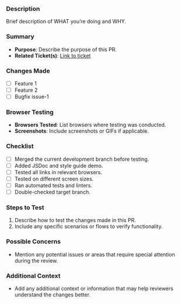 ### Description
Brief description of WHAT you’re doing and WHY.

### Summary
- **Purpose**: Describe the purpose of this PR.
- **Related Ticket(s)**: [Link to ticket](https://link-to-your-ticket)

### Changes Made
  - [ ] Feature 1
  - [ ] Feature 2
  - [ ] Bugfix issue-1

### Browser Testing
- **Browsers Tested**: List browsers where testing was conducted.
- **Screenshots**: Include screenshots or GIFs if applicable.

### Checklist
- [ ] Merged the current development branch before testing.
- [ ] Added JSDoc and style guide demo.
- [ ] Tested all links in relevant browsers.
- [ ] Tested on different screen sizes.
- [ ] Ran automated tests and linters.
- [ ] Double-checked target branch.

### Steps to Test
1. Describe how to test the changes made in this PR.
2. Include any specific scenarios or flows to verify functionality.

### Possible Concerns
- Mention any potential issues or areas that require special attention during the review.

### Additional Context
- Add any additional context or information that may help reviewers understand the changes better.

<!-- 
Feel free to add a fun GIF that represents your mood while working on this PR!
-->